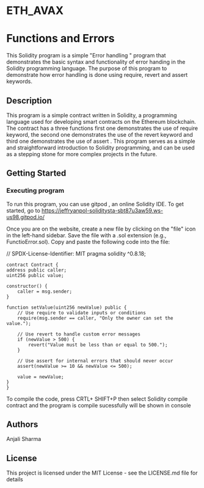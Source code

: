 # ETH_AVAX
# Functions and Errors 

This Solidity program is a simple "Error handling " program that demonstrates the basic syntax and functionality of error handing in the Solidity programming language. The purpose of this program to demonstrate how error handling is done using require, revert and assert keywords.

## Description

This program is a simple contract written in Solidity, a programming language used for developing smart contracts on the Ethereum blockchain. The contract has a three functions first one demonstrates the use of require keyword, the second one demonstrates the use of the revert keyword and third one demonstrates the use of assert . This program serves as a simple and straightforward introduction to Solidity programming, and can be used as a stepping stone for more complex projects in the future.

## Getting Started

### Executing program

To run this program, you can use gitpod , an online Solidity IDE. To get started, go to https://jeffryanpol-soliditysta-sbt87u3aw59.ws-us98.gitpod.io/

Once you are on the  website, create a new file by clicking on the "file" icon in the left-hand sidebar. Save the file with a .sol extension (e.g., FunctioError.sol). Copy and paste the following code into the file:

// SPDX-License-Identifier: MIT
pragma solidity ^0.8.18;

    contract Contract {
    address public caller;
    uint256 public value;

    constructor() {
        caller = msg.sender;
    }

    function setValue(uint256 newValue) public {
        // Use require to validate inputs or conditions
        require(msg.sender == caller, "Only the owner can set the value.");

        // Use revert to handle custom error messages
        if (newValue > 500) {
            revert("Value must be less than or equal to 500.");
        }

        // Use assert for internal errors that should never occur
        assert(newValue >= 10 && newValue <= 500);

        value = newValue;
    }
    }


To compile the code, press CRTL+ SHIFT+P  then select Solidity compile contract and the program is compile sucessfully will be shown in console 
## Authors

Anjali Sharma


## License

This project is licensed under the MIT License - see the LICENSE.md file for details
